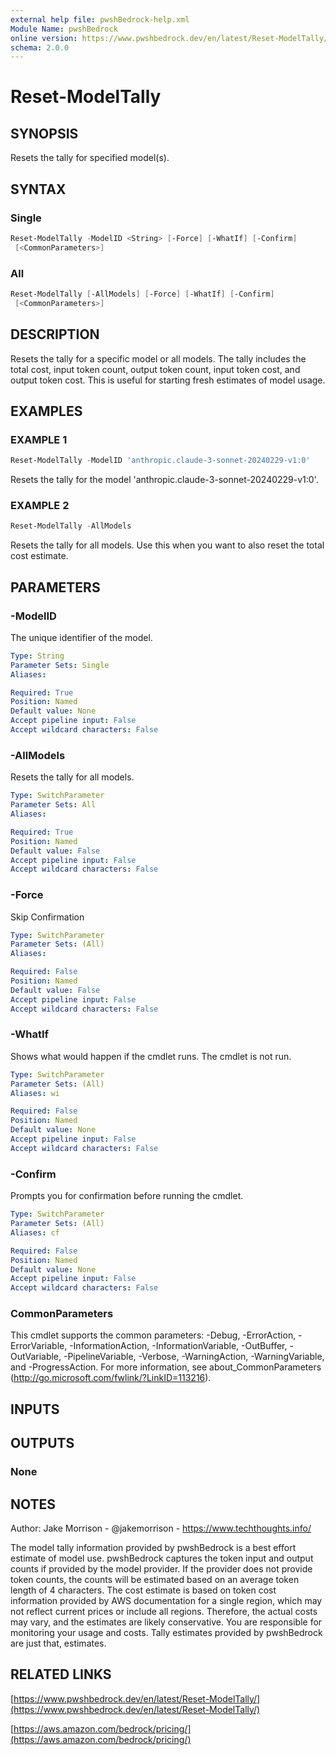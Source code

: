 ```yaml
---
external help file: pwshBedrock-help.xml
Module Name: pwshBedrock
online version: https://www.pwshbedrock.dev/en/latest/Reset-ModelTally/
schema: 2.0.0
---
```


# Reset-ModelTally

## SYNOPSIS

Resets the tally for specified model(s).

## SYNTAX

### Single

```powershell
Reset-ModelTally -ModelID <String> [-Force] [-WhatIf] [-Confirm]
 [<CommonParameters>]
```

### All

```powershell
Reset-ModelTally [-AllModels] [-Force] [-WhatIf] [-Confirm]
 [<CommonParameters>]
```

## DESCRIPTION

Resets the tally for a specific model or all models.
The tally includes the total cost, input token count,
output token count, input token cost, and output token cost.
This is useful for starting fresh estimates of model usage.

## EXAMPLES

### EXAMPLE 1

```powershell
Reset-ModelTally -ModelID 'anthropic.claude-3-sonnet-20240229-v1:0'
```

Resets the tally for the model 'anthropic.claude-3-sonnet-20240229-v1:0'.

### EXAMPLE 2

```powershell
Reset-ModelTally -AllModels
```

Resets the tally for all models.
Use this when you want to also reset the total cost estimate.

## PARAMETERS

### -ModelID

The unique identifier of the model.

```yaml
Type: String
Parameter Sets: Single
Aliases:

Required: True
Position: Named
Default value: None
Accept pipeline input: False
Accept wildcard characters: False
```

### -AllModels

Resets the tally for all models.

```yaml
Type: SwitchParameter
Parameter Sets: All
Aliases:

Required: True
Position: Named
Default value: False
Accept pipeline input: False
Accept wildcard characters: False
```

### -Force

Skip Confirmation

```yaml
Type: SwitchParameter
Parameter Sets: (All)
Aliases:

Required: False
Position: Named
Default value: False
Accept pipeline input: False
Accept wildcard characters: False
```

### -WhatIf

Shows what would happen if the cmdlet runs.
The cmdlet is not run.

```yaml
Type: SwitchParameter
Parameter Sets: (All)
Aliases: wi

Required: False
Position: Named
Default value: None
Accept pipeline input: False
Accept wildcard characters: False
```

### -Confirm

Prompts you for confirmation before running the cmdlet.

```yaml
Type: SwitchParameter
Parameter Sets: (All)
Aliases: cf

Required: False
Position: Named
Default value: None
Accept pipeline input: False
Accept wildcard characters: False
```

### CommonParameters

This cmdlet supports the common parameters: -Debug, -ErrorAction, -ErrorVariable, -InformationAction, -InformationVariable, -OutBuffer, -OutVariable, -PipelineVariable, -Verbose, -WarningAction, -WarningVariable, and -ProgressAction. 
For more information, see about_CommonParameters (http://go.microsoft.com/fwlink/?LinkID=113216).

## INPUTS

## OUTPUTS

### None

## NOTES

Author: Jake Morrison - @jakemorrison - https://www.techthoughts.info/

The model tally information provided by pwshBedrock is a best effort estimate of model use.
pwshBedrock captures the token input and output counts if provided by the model provider.
If the provider does not provide token counts,
the counts will be estimated based on an average token length of 4 characters.
The cost estimate is based on token cost information
provided by AWS documentation for a single region, which may not reflect current prices or include all regions.
Therefore, the actual costs may vary, and the estimates are likely conservative.
You are responsible for monitoring your usage and costs.
Tally estimates provided by pwshBedrock are just that, estimates.

## RELATED LINKS

[https://www.pwshbedrock.dev/en/latest/Reset-ModelTally/](https://www.pwshbedrock.dev/en/latest/Reset-ModelTally/)

[https://aws.amazon.com/bedrock/pricing/](https://aws.amazon.com/bedrock/pricing/)
